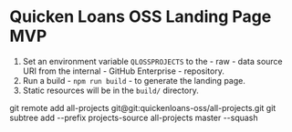 # Quicken Loans OSS Landing Page MVP

  1. Set an environment variable `QLOSSPROJECTS` to the - raw - data source URI
      from the internal - GitHub Enterprise - repository.
  2. Run a build - `npm run build` - to generate the landing page.
  3. Static resources will be in the `build/` directory.

git remote add all-projects git@git:quickenloans-oss/all-projects.git
git subtree add --prefix projects-source all-projects master --squash
